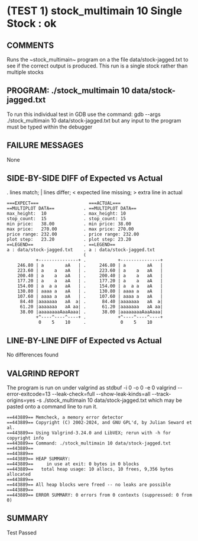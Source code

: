 (TEST 1) stock_multimain 10 Single Stock : ok
=============================================

COMMENTS
--------
Runs the ~stock_multimain~ program on a the file data/stock-jagged.txt
to see if the correct output is produced. This run is a single stock
rather than multiple stocks

PROGRAM: ./stock_multimain 10 data/stock-jagged.txt
---------------------------------------------------
To run this individual test in GDB use the command:
  gdb --args ./stock_multimain 10 data/stock-jagged.txt
but any input to the program must be typed within the debugger

FAILURE MESSAGES
----------------
None

SIDE-BY-SIDE DIFF of Expected vs Actual
---------------------------------------
. lines match; | lines differ; < expected line missing; > extra line in actual

```sdiff
===EXPECT===                   ===ACTUAL===
==MULTIPLOT DATA==           . ==MULTIPLOT DATA==
max_height:  10              . max_height: 10
stop_count:  15              . stop_count: 15
min price:   38.00           . min price: 38.00
max price:   270.00          . max price: 270.00
price range: 232.00          . price range: 232.00
plot step:   23.20           . plot step: 23.20
==LEGEND==                   . ==LEGEND==
a : data/stock-jagged.txt    . a : data/stock-jagged.txt
                             ( 
           +---------------+ .            +---------------+
    246.80 | a        aA   | .     246.80 | a        aA   |
    223.60 | a    a   aA   | .     223.60 | a    a   aA   |
    200.40 | a    a   aA   | .     200.40 | a    a   aA   |
    177.20 | a    a   aA   | .     177.20 | a    a   aA   |
    154.00 | a  a a   aA   | .     154.00 | a  a a   aA   |
    130.80 | aaaa a   aA   | .     130.80 | aaaa a   aA   |
    107.60 | aaaa a   aA   | .     107.60 | aaaa a   aA   |
     84.40 |aaaaaaa   aA  a| .      84.40 |aaaaaaa   aA  a|
     61.20 |aaaaaaa   aA aa| .      61.20 |aaaaaaa   aA aa|
     38.00 |aaaaaaaaAaaAaaa| .      38.00 |aaaaaaaaAaaAaaa|
           +^----^----^----+ .            +^----^----^----+
            0    5    10     .             0    5    10   

```

LINE-BY-LINE DIFF of Expected vs Actual
---------------------------------------
No differences found

VALGRIND REPORT
---------------
The program is run on under valgrind as
  stdbuf -i 0 -o 0 -e 0 valgrind --error-exitcode=13 --leak-check=full --show-leak-kinds=all --track-origins=yes -s ./stock_multimain 10 data/stock-jagged.txt
which may be pasted onto a command line to run it.

```
==443889== Memcheck, a memory error detector
==443889== Copyright (C) 2002-2024, and GNU GPL'd, by Julian Seward et al.
==443889== Using Valgrind-3.24.0 and LibVEX; rerun with -h for copyright info
==443889== Command: ./stock_multimain 10 data/stock-jagged.txt
==443889== 
==443889== 
==443889== HEAP SUMMARY:
==443889==     in use at exit: 0 bytes in 0 blocks
==443889==   total heap usage: 10 allocs, 10 frees, 9,356 bytes allocated
==443889== 
==443889== All heap blocks were freed -- no leaks are possible
==443889== 
==443889== ERROR SUMMARY: 0 errors from 0 contexts (suppressed: 0 from 0)
```

SUMMARY
-------
Test Passed
